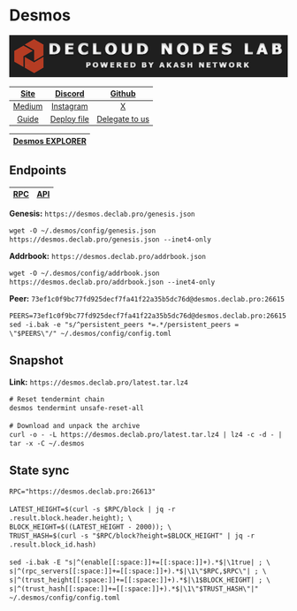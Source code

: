 # Desmos

![](/assets/banner.png)

|[Site](https://desmos.network/)|[Discord](https://discord.desmos.network/)|[Github](https://github.com/desmos-labs/desmos)|
|:--:|:--:|:--:|
|[Medium](https://medium.com/desmosnetwork)|[Instagram](https://instagram.com/desmosnetwork)|[X](https://twitter.com/desmosnetwork)|
|[Guide](https://services.declab.pro/guides)|[Deploy file](https://gitopia.com/DecloudNodesLab/cosmos-universe/tree/master/projects/Desmos/desmos_mainnet.yml)|[Delegate to us](https://restake.app/desmos/desmosvaloper1fkpnxtn4nvm27zkpyuvcz3rpa9rzxm70q4v8sn)|


[Desmos EXPLORER](https://explorer.declab.pro/Desmos)|
|:--:|

## Endpoints

|[**RPC**](https://desmos.declab.pro:26613)|[**API**](https://vidulum.declab.pro)|
|:--:|:--:|

**Genesis:** ```https://desmos.declab.pro/genesis.json```

```
wget -O ~/.desmos/config/genesis.json https://desmos.declab.pro/genesis.json --inet4-only
```

**Addrbook:** ```https://desmos.declab.pro/addrbook.json```

```
wget -O ~/.desmos/config/addrbook.json https://desmos.declab.pro/addrbook.json --inet4-only
```

**Peer:** ```73ef1c0f9bc77fd925decf7fa41f22a35b5dc76d@desmos.declab.pro:26615```

```
PEERS=73ef1c0f9bc77fd925decf7fa41f22a35b5dc76d@desmos.declab.pro:26615
sed -i.bak -e "s/^persistent_peers *=.*/persistent_peers = \"$PEERS\"/" ~/.desmos/config/config.toml
```

## Snapshot 

**Link:** ```https://desmos.declab.pro/latest.tar.lz4```

```
# Reset tendermint chain
desmos tendermint unsafe-reset-all

# Download and unpack the archive
curl -o - -L https://desmos.declab.pro/latest.tar.lz4 | lz4 -c -d - | tar -x -C ~/.desmos
```

## State sync

```
RPC="https://desmos.declab.pro:26613"

LATEST_HEIGHT=$(curl -s $RPC/block | jq -r .result.block.header.height); \
BLOCK_HEIGHT=$((LATEST_HEIGHT - 2000)); \
TRUST_HASH=$(curl -s "$RPC/block?height=$BLOCK_HEIGHT" | jq -r .result.block_id.hash)

sed -i.bak -E "s|^(enable[[:space:]]+=[[:space:]]+).*$|\1true| ; \
s|^(rpc_servers[[:space:]]+=[[:space:]]+).*$|\1\"$RPC,$RPC\"| ; \
s|^(trust_height[[:space:]]+=[[:space:]]+).*$|\1$BLOCK_HEIGHT| ; \
s|^(trust_hash[[:space:]]+=[[:space:]]+).*$|\1\"$TRUST_HASH\"|" ~/.desmos/config/config.toml
```
